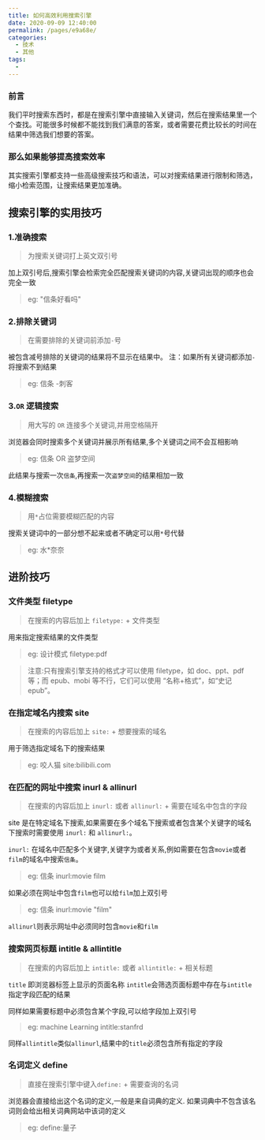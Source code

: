 ```yaml
---
title: 如何高效利用搜索引擎
date: 2020-09-09 12:40:00
permalink: /pages/e9a68e/
categories:
  - 技术
  - 其他
tags:
  -
---
```


### 前言

我们平时搜索东西时，都是在搜索引擎中直接输入关键词，然后在搜索结果里一个个查找。可能很多时候都不能找到我们满意的答案，或者需要花费比较长的时间在结果中筛选我们想要的答案。

<!-- more -->

### 那么如果能够提高搜索效率

其实搜索引擎都支持一些高级搜索技巧和语法，可以对搜索结果进行限制和筛选，缩小检索范围，让搜索结果更加准确。

## 搜索引擎的实用技巧

### 1.准确搜索

> 为搜索关键词打上英文双引号

加上双引号后,搜索引擎会检索完全匹配搜索关键词的内容,关键词出现的顺序也会完全一致

> eg: "信条好看吗"

### 2.排除关键词

> 在需要排除的关键词前添加`-`号

被包含减号排除的关键词的结果将不显示在结果中。
注：如果所有关键词都添加`-`将搜索不到结果

> eg: 信条 -刺客

### 3.`OR` 逻辑搜索

> 用大写的 `OR` 连接多个关键词,并用空格隔开

浏览器会同时搜索多个关键词并展示所有结果,多个关键词之间不会互相影响

> eg: 信条 OR 盗梦空间

此结果与搜索一次`信条`,再搜索一次`盗梦空间`的结果相加一致

### 4.模糊搜索

> 用`*`占位需要模糊匹配的内容

搜索关键词中的一部分想不起来或者不确定可以用`*`号代替

> eg: 水\*奈奈

## 进阶技巧

### 文件类型 filetype

> 在搜索的内容后加上 `filetype:` + 文件类型

用来指定搜索结果的文件类型

> eg: 设计模式 filetype:pdf

> 注意:只有搜索引擎支持的格式才可以使用 filetype，如 doc、ppt、pdf 等；而 epub、mobi 等不行，它们可以使用 “名称+格式”，如“史记 epub”。

### 在指定域名内搜索 site

> 在搜索的内容后加上 `site:` + 想要搜索的域名

用于筛选指定域名下的搜索结果

> eg: 咬人猫 site:bilibili.com

### 在匹配的网址中搜索 inurl & allinurl

> 在搜索的内容后加上 `inurl:` 或者 `allinurl:` + 需要在域名中包含的字段

site 是在特定域名下搜索,如果需要在多个域名下搜索或者包含某个关键字的域名下搜索时需要使用 `inurl:` 和 `allinurl:`。

`inurl:` 在域名中匹配多个关键字,关键字为或者关系,例如需要在包含`movie`或者`film`的域名中搜索`信条`。

> eg: 信条 inurl:movie film

如果必须在网址中包含`film`也可以给`film`加上双引号

> eg: 信条 inurl:movie "film"

`allinurl`则表示网址中必须同时包含`movie`和`film`

### 搜索网页标题 intitle & allintitle

> 在搜索的内容后加上 `intitle:` 或者 `allintitle:` + 相关标题

`title` 即浏览器标签上显示的页面名称
`intitle`会筛选页面标题中存在与`intitle`指定字段匹配的结果

同样如果需要标题中必须包含某个字段,可以给字段加上双引号

> eg: machine Learning intitle:stanfrd

同样`allintitle`类似`allinurl`,结果中的`title`必须包含所有指定的字段

### 名词定义 define

> 直接在搜索引擎中键入`define:` + 需要查询的名词

浏览器会直接给出这个名词的定义,一般是来自词典的定义.
如果词典中不包含该名词则会给出相关词典网站中该词的定义

> eg: define:量子
